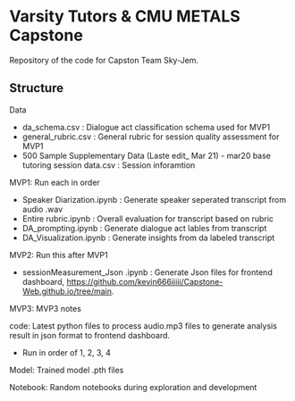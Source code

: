 # Varsity Tutors & CMU METALS Capstone
Repository of the code for Capston Team Sky-Jem.


## Structure
Data
  - da_schema.csv : Dialogue act classification schema used for MVP1
  - general_rubric.csv : General rubric for session quality assessment for MVP1
  - 500 Sample Supplementary Data (Laste edit_ Mar 21) - mar20 base tutoring session data.csv : Session inforamtion
    
MVP1: Run each in order 
  - Speaker Diarization.ipynb : Generate speaker seperated transcript from audio .wav
  - Entire rubric.ipynb : Overall evaluation for transcript based on rubric
  - DA_prompting.ipynb : Generate dialogue act lables from transcript
  - DA_Visualization.ipynb : Generate insights from da labeled transcript

MVP2: Run this after MVP1 
  - sessionMeasurement_Json .ipynb : Generate Json files for frontend dashboard, https://github.com/kevin666iiiii/Capstone-Web.github.io/tree/main.

MVP3: MVP3 notes

code: Latest python files to process audio.mp3 files to generate analysis result in json format to frontend dashboard.
  - Run in order of 1, 2, 3, 4 

Model: Trained model .pth files
    
Notebook: Random notebooks during exploration and development 

